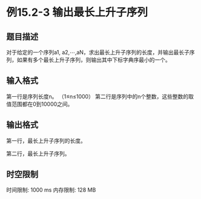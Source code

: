# 例15.2-3 输出最长上升子序列

## 题目描述

对于给定的一个序列a1, a2,⋯,aN，求出最长上升子序列的长度，并输出最长子序列，如果有多个最长上升子序列，则输出其中下标字典序最小的一个。


## 输入格式

第一行是序列长度n。 （1≤n≤1000）
第二行是序列中的n个整数，这些整数的取值范围都在0到10000之间。


## 输出格式

第一行，最长上升子序列的长度。

第二行，最长上升子序列。

## 时空限制

时间限制: 1000 ms
内存限制: 128 MB
